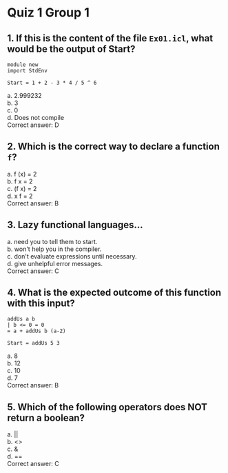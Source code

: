 # Quiz 1 Group 1
## 1. If this is the content of the file `Ex01.icl`, what would be the output of Start?
```
module new
import StdEnv

Start = 1 + 2 - 3 * 4 / 5 ^ 6
```

a. 2.999232\
b. 3\
c. 0\
d. Does not compile\
Correct answer: D


## 2. Which is the correct way to declare a function `f`?
a. f (x) = 2\
b. f x = 2\
c. (f x) = 2\
d. x f = 2\
Correct answer: B


## 3. Lazy functional languages...
a. need you to tell them to start.\
b. won't help you in the compiler.\
c. don't evaluate expressions until necessary.\
d. give unhelpful error messages.\
Correct answer: C


## 4. What is the expected outcome of this function with this input?
```
addUs a b
| b <= 0 = 0
= a + addUs b (a-2)

Start = addUs 5 3
```
a. 8\
b. 12\
c. 10\
d. 7\
Correct answer: B

## 5. Which of the following operators does NOT return a boolean?
a. ||\
b. <>\
c. &\
d. ==\
Correct answer: C
